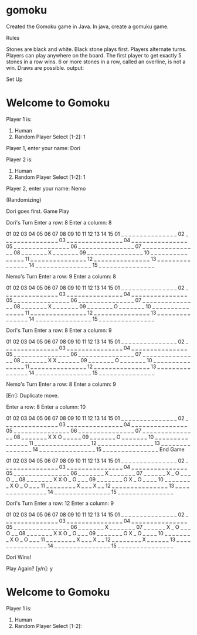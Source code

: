 # gomoku

Created the Gomoku game in Java. 
In java, create a gomuku game.

Rules

Stones are black and white.
Black stone plays first.
Players alternate turns.
Players can play anywhere on the board.
The first player to get exactly 5 stones in a row wins. 6 or more stones in a row, called an overline, is not a win.
Draws are possible.
output:

Set Up

Welcome to Gomoku
=================

Player 1 is:
1. Human
2. Random Player
Select [1-2]: 1

Player 1, enter your name: Dori

Player 2 is:
1. Human
2. Random Player
Select [1-2]: 1

Player 2, enter your name: Nemo

(Randomizing)

Dori goes first.
Game Play

Dori's Turn
Enter a row: 8
Enter a column: 8

   01 02 03 04 05 06 07 08 09 10 11 12 13 14 15
01  _  _  _  _  _  _  _  _  _  _  _  _  _  _  _
02  _  _  _  _  _  _  _  _  _  _  _  _  _  _  _
03  _  _  _  _  _  _  _  _  _  _  _  _  _  _  _
04  _  _  _  _  _  _  _  _  _  _  _  _  _  _  _
05  _  _  _  _  _  _  _  _  _  _  _  _  _  _  _
06  _  _  _  _  _  _  _  _  _  _  _  _  _  _  _
07  _  _  _  _  _  _  _  _  _  _  _  _  _  _  _
08  _  _  _  _  _  _  _  X  _  _  _  _  _  _  _
09  _  _  _  _  _  _  _  _  _  _  _  _  _  _  _
10  _  _  _  _  _  _  _  _  _  _  _  _  _  _  _
11  _  _  _  _  _  _  _  _  _  _  _  _  _  _  _
12  _  _  _  _  _  _  _  _  _  _  _  _  _  _  _
13  _  _  _  _  _  _  _  _  _  _  _  _  _  _  _
14  _  _  _  _  _  _  _  _  _  _  _  _  _  _  _
15  _  _  _  _  _  _  _  _  _  _  _  _  _  _  _

Nemo's Turn
Enter a row: 9
Enter a column: 8

   01 02 03 04 05 06 07 08 09 10 11 12 13 14 15
01  _  _  _  _  _  _  _  _  _  _  _  _  _  _  _
02  _  _  _  _  _  _  _  _  _  _  _  _  _  _  _
03  _  _  _  _  _  _  _  _  _  _  _  _  _  _  _
04  _  _  _  _  _  _  _  _  _  _  _  _  _  _  _
05  _  _  _  _  _  _  _  _  _  _  _  _  _  _  _
06  _  _  _  _  _  _  _  _  _  _  _  _  _  _  _
07  _  _  _  _  _  _  _  _  _  _  _  _  _  _  _
08  _  _  _  _  _  _  _  X  _  _  _  _  _  _  _
09  _  _  _  _  _  _  _  O  _  _  _  _  _  _  _
10  _  _  _  _  _  _  _  _  _  _  _  _  _  _  _
11  _  _  _  _  _  _  _  _  _  _  _  _  _  _  _
12  _  _  _  _  _  _  _  _  _  _  _  _  _  _  _
13  _  _  _  _  _  _  _  _  _  _  _  _  _  _  _
14  _  _  _  _  _  _  _  _  _  _  _  _  _  _  _
15  _  _  _  _  _  _  _  _  _  _  _  _  _  _  _

Dori's Turn
Enter a row: 8
Enter a column: 9

   01 02 03 04 05 06 07 08 09 10 11 12 13 14 15
01  _  _  _  _  _  _  _  _  _  _  _  _  _  _  _
02  _  _  _  _  _  _  _  _  _  _  _  _  _  _  _
03  _  _  _  _  _  _  _  _  _  _  _  _  _  _  _
04  _  _  _  _  _  _  _  _  _  _  _  _  _  _  _
05  _  _  _  _  _  _  _  _  _  _  _  _  _  _  _
06  _  _  _  _  _  _  _  _  _  _  _  _  _  _  _
07  _  _  _  _  _  _  _  _  _  _  _  _  _  _  _
08  _  _  _  _  _  _  _  X  X  _  _  _  _  _  _
09  _  _  _  _  _  _  _  O  _  _  _  _  _  _  _
10  _  _  _  _  _  _  _  _  _  _  _  _  _  _  _
11  _  _  _  _  _  _  _  _  _  _  _  _  _  _  _
12  _  _  _  _  _  _  _  _  _  _  _  _  _  _  _
13  _  _  _  _  _  _  _  _  _  _  _  _  _  _  _
14  _  _  _  _  _  _  _  _  _  _  _  _  _  _  _
15  _  _  _  _  _  _  _  _  _  _  _  _  _  _  _

Nemo's Turn
Enter a row: 8
Enter a column: 9

[Err]: Duplicate move.

Enter a row: 8
Enter a column: 10

   01 02 03 04 05 06 07 08 09 10 11 12 13 14 15
01  _  _  _  _  _  _  _  _  _  _  _  _  _  _  _
02  _  _  _  _  _  _  _  _  _  _  _  _  _  _  _
03  _  _  _  _  _  _  _  _  _  _  _  _  _  _  _
04  _  _  _  _  _  _  _  _  _  _  _  _  _  _  _
05  _  _  _  _  _  _  _  _  _  _  _  _  _  _  _
06  _  _  _  _  _  _  _  _  _  _  _  _  _  _  _
07  _  _  _  _  _  _  _  _  _  _  _  _  _  _  _
08  _  _  _  _  _  _  _  X  X  O  _  _  _  _  _
09  _  _  _  _  _  _  _  O  _  _  _  _  _  _  _
10  _  _  _  _  _  _  _  _  _  _  _  _  _  _  _
11  _  _  _  _  _  _  _  _  _  _  _  _  _  _  _
12  _  _  _  _  _  _  _  _  _  _  _  _  _  _  _
13  _  _  _  _  _  _  _  _  _  _  _  _  _  _  _
14  _  _  _  _  _  _  _  _  _  _  _  _  _  _  _
15  _  _  _  _  _  _  _  _  _  _  _  _  _  _  _
End Game

   01 02 03 04 05 06 07 08 09 10 11 12 13 14 15
01  _  _  _  _  _  _  _  _  _  _  _  _  _  _  _
02  _  _  _  _  _  _  _  _  _  _  _  _  _  _  _
03  _  _  _  _  _  _  _  _  _  _  _  _  _  _  _
04  _  _  _  _  _  _  _  _  _  _  _  _  _  _  _
05  _  _  _  _  _  _  _  _  _  _  _  _  _  _  _
06  _  _  _  _  _  _  _  X  _  _  _  _  _  _  _
07  _  _  _  _  _  _  X  _  O  _  _  _  O  _  _
08  _  _  _  _  _  _  _  X  X  O  _  O  _  _  _
09  _  _  _  _  _  _  _  O  X  _  O  _  _  _  _
10  _  _  _  _  _  _  _  _  X  O  _  O  _  _  _
11  _  _  _  _  _  _  _  _  X  _  _  _  X  _  _
12  _  _  _  _  _  _  _  _  _  _  _  _  _  _  _
13  _  _  _  _  _  _  _  _  _  _  _  _  _  _  _
14  _  _  _  _  _  _  _  _  _  _  _  _  _  _  _
15  _  _  _  _  _  _  _  _  _  _  _  _  _  _  _


Dori's Turn
Enter a row: 12
Enter a column: 9

   01 02 03 04 05 06 07 08 09 10 11 12 13 14 15
01  _  _  _  _  _  _  _  _  _  _  _  _  _  _  _
02  _  _  _  _  _  _  _  _  _  _  _  _  _  _  _
03  _  _  _  _  _  _  _  _  _  _  _  _  _  _  _
04  _  _  _  _  _  _  _  _  _  _  _  _  _  _  _
05  _  _  _  _  _  _  _  _  _  _  _  _  _  _  _
06  _  _  _  _  _  _  _  X  _  _  _  _  _  _  _
07  _  _  _  _  _  _  X  _  O  _  _  _  O  _  _
08  _  _  _  _  _  _  _  X  X  O  _  O  _  _  _
09  _  _  _  _  _  _  _  O  X  _  O  _  _  _  _
10  _  _  _  _  _  _  _  _  X  O  _  O  _  _  _
11  _  _  _  _  _  _  _  _  X  _  _  _  X  _  _
12  _  _  _  _  _  _  _  _  X  _  _  _  _  _  _
13  _  _  _  _  _  _  _  _  _  _  _  _  _  _  _
14  _  _  _  _  _  _  _  _  _  _  _  _  _  _  _
15  _  _  _  _  _  _  _  _  _  _  _  _  _  _  _

Dori Wins!

Play Again? [y/n]: y

Welcome to Gomoku
=================

Player 1 is:
1. Human
2. Random Player
Select [1-2]:
